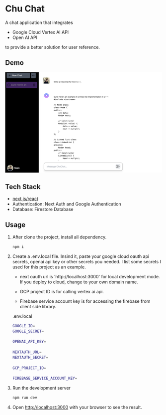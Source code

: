 # Chu Chat

A chat application that integrates 

- Google Cloud Vertex AI API
- Open AI API

to provide a better solution for user reference.

## Demo

![demo1-img](./public/assets/images/demo1.png)

## Tech Stack

- [next.js/react](https://nextjs.org/)
- Authentication: Next Auth and Google Authentication
- Database: Firestore Database

## Usage

1. After clone the project, install all dependency.

    ```bash
    npm i
    ```

2.
    Create a .env.local file. Insind it, paste your google cloud oauth api secrets, openai api key or other secrets you needed. I list some secrets I used for this project as an example.

    - next oauth url is 'http://localhost:3000' for local development mode. If you deploy to cloud, change to your own domain name.

    - GCP project ID is for calling vertex ai api.

    - Firebase service account key is for accessing the firebase from client side library.

    .env.local

    ```bash
    GOOGLE_ID=
    GOOGLE_SECRET=

    OPENAI_API_KEY=

    NEXTAUTH_URL=
    NEXTAUTH_SECRET=

    GCP_PROJECT_ID=
    
    FIREBASE_SERVICE_ACCOUNT_KEY=
    ```

3. Run the development server

    ```bash
    npm run dev
    ```

4. Open [http://localhost:3000](http://localhost:3000) with your browser to see the result.
